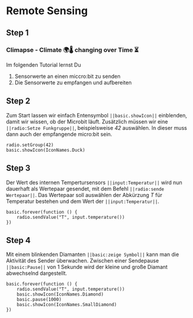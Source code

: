 # Remote Sensing
## Step 1

### Climapse - Climate 🌍🌡️ changing over Time  ⏳️

Im folgenden Tutorial lernst Du
1. Sensorwerte an einen miccro:bit zu senden
2. Die Sensorwerte zu empfangen und aufbereiten

## Step 2

Zum Start lassen wir einfach Entensymbol ``||basic.showIcon||`` 
einblenden, damit wir wissen,
ob der Microbit läuft. 
Zusätzlich müssen wir 
eine ``||radio:Setze Funkgruppe||``, beispielsweise *42* auswählen. 
In dieser muss dann auch der empfangende micro:bit sein.

```blocks
radio.setGroup(42)
basic.showIcon(IconNames.Duck)
```

## Step 3

Der Wert des internen Tempertursensors ``||input:Temperatur||`` wird nun dauerhaft 
als Wertepaar gesendet, mit dem Befehl ``||radio:sende Wertepaar||``. Das Wertepaar soll auswählen
der Abkürzung *T* für Temperatur bestehen und dem Wert der ``||input:Temperatur||``.

```blocks
basic.forever(function () {
    radio.sendValue("T", input.temperature())
})
```

## Step 4

Mit einem blinkenden Diamanten ``||basic:zeige Symbol||`` kann man die Aktivität 
des Sender überwachen. Zwischen einer Sendepause ``||basic:Pause||`` von 1 Sekunde wird 
der kleine und große Diamant abwechselnd dargestellt.

```blocks
basic.forever(function () {
    radio.sendValue("T", input.temperature())
    basic.showIcon(IconNames.Diamond)
    basic.pause(1000)
    basic.showIcon(IconNames.SmallDiamond)
})
```
